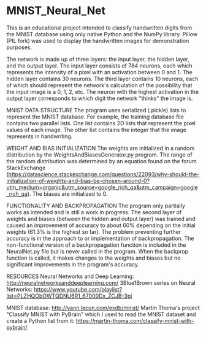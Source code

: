 # MNIST_Neural_Net
This is an educational project intended to classify handwritten digits from the MNIST database using only native Python and the NumPy library. Pillow (PIL fork) was used to display the handwritten images for demonstration purposes.

The network is made up of three layers: the input layer, the hidden layer, and the output layer. The input layer consists of 784 neurons, each which represents the intensity of a pixel with an activation between 0 and 1. The hidden layer contains 30 neurons. The third layer contains 10 neurons, each of which should represent the network's calculation of the possibility that the input image is a 0, 1, 2, etc. The neuron with the highest activation in the output layer corresponds to which digit the network "thinks" the image is.

MNIST DATA STRUCTURE
The program uses serialized (.pickle) lists to represent the MNIST database. For example, the training database file contains two parallel lists. One list contains 2D lists that represent the pixel values of each image. The other list contains the integer that the image represents in handwriting. 

WEIGHT AND BIAS INITIALIZATION
The weights are initialized in a random distribution by the WeightsAndBiasesGenerator.py program. The range of the random distribution was determined by an equation found on the forum StackExchange (https://datascience.stackexchange.com/questions/22093/why-should-the-initialization-of-weights-and-bias-be-chosen-around-0?utm_medium=organic&utm_source=google_rich_qa&utm_campaign=google_rich_qa).
The biases are initialized to 0.

FUNCTIONALITY AND BACKPROPAGATION
The program only partially works as intended and is still a work in progress. The second layer of weights and biases (between the hidden and output layer) was trained and caused an improvement of accuracy to about 60% depending on the initial weights (61.3% is the highest so far). The problem preventing further accuracy is in the approach to or implementation of backpropagation. The non-functional version of a backpropagation function is included in the NeuralNet.py file but is never called in the program. When the backprop function is called, it makes changes to the weights and biases but no significant improvements in the program's accuracy.

RESOURCES
Neural Networks and Deep Learning: http://neuralnetworksanddeeplearning.com/
3Blue1Brown series on Neural Networks: https://www.youtube.com/playlist?list=PLZHQObOWTQDNU6R1_67000Dx_ZCJB-3pi

MNIST database: http://yann.lecun.com/exdb/mnist/
Martin Thoma's project "Classify MNIST with PyBrain" which I used to read the MNIST dataset and create a Python list from it:
https://martin-thoma.com/classify-mnist-with-pybrain/
